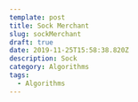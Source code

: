 ```yaml
---
template: post
title: Sock Merchant
slug: sockMerchant
draft: true
date: 2019-11-25T15:58:38.820Z
description: Sock
category: Algorithms
tags:
  - Algorithms
---
```


